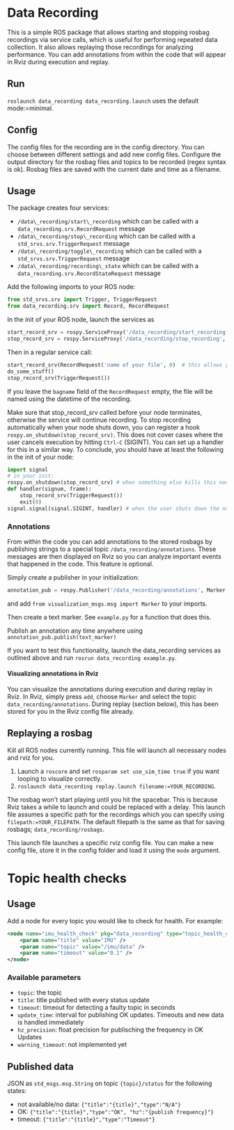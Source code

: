 # Data Recording
This is a simple ROS package that allows starting and stopping rosbag recordings via service calls, 
which is useful for performing repeated data collection. It also allows replaying those recordings for
analyzing performance. You can add annotations from within the code that will appear in Rviz during execution and replay.

## Run
`roslaunch data_recording data_recording.launch` uses the default mode:=minimal.

## Config
The config files for the recording are in the config directory. You can choose between different settings and add new config files.
Configure the output directory for the rosbag files and topics to be recorded (regex syntax is ok).
Rosbag files are saved with the current date and time as a filename.

## Usage

The package creates four services:
* `/data\_recording/start\_recording` which can be called with a `data_recording.srv.RecordRequest` message
* `/data\_recording/stop\_recording` which can be called with a `std_srvs.srv.TriggerRequest` message
* `/data\_recording/toggle\_recording` which can be called with a `std_srvs.srv.TriggerRequest` message
* `/data\_recording/recording\_state` which can be called with a `data_recording.srv.RecordStateRequest` message

Add the following imports to your ROS node:

```python
from std_srvs.srv import Trigger, TriggerRequest
from data_recording.srv import Record, RecordRequest
```

In the init of your ROS node, launch the services as
```python
start_record_srv = rospy.ServiceProxy('/data_recording/start_recording', Record)
stop_record_srv = rospy.ServiceProxy('/data_recording/stop_recording', Trigger)
```

Then in a regular service call:

```python
start_record_srv(RecordRequest('name of your file', 0)  # this allows you to modify name based on e.g. the run, set timeout to 0 -> infinite
do_some_stuff()
stop_record_srv(TriggerRequest())
```

If you leave the `bagname` field of the `RecordRequest` empty, the file will be named using 
the datetime of the recording.

Make sure that stop_record_srv called before your node terminates, otherwise the service will continue recording. 
To stop recording automatically when your node shuts down, you can register a hook `rospy.on_shutdown(stop_record_srv)`. 
This does not cover cases where the user cancels execution by hitting `Ctrl-C` (SIGINT). 
You can set up a handler for this in a similar way. To conclude, you should have at least the following
in the init of your node:

```python
import signal
# in your init:
rospy.on_shutdown(stop_record_srv) # when something else kills this node
def handler(signum, frame):
    stop_record_srv(TriggerRequest())
    exit(0)
signal.signal(signal.SIGINT, handler) # when the user shuts down the node
```

### Annotations

From within the code you can add annotations to the stored rosbags by publishing 
strings to a special topic `/data_recording/annotations`. These messages are then displayed on Rviz
so you can analyze important events that happened in the code. This feature is optional.

Simply create a publisher in your initialization: 
```python
annotation_pub = rospy.Publisher('/data_recording/annotations', Marker, queue_size=10)
```
and add `from visualization_msgs.msg import Marker` to your imports.

Then create a text marker. See `example.py` for a function that does this.

Publish an annotation any time anywhere using `annotation_pub.publish(text_marker)`

If you want to test this functionality, launch the data_recording services as outlined above and
run `rosrun data_recording example.py`.

#### Visualizing annotations in Rviz

You can visualize the annotations during execution and during replay in Rviz. In Rviz, simply press `add`, choose `Marker` and select the topic `data_recording/annotations`. During replay (section below), this has been stored for you in the Rviz config file already.

## Replaying a rosbag

Kill all ROS nodes currently running. This file will launch all necessary nodes and rviz for you.

1. Launch a `roscore` and set `rosparam set use_sim_time true` if you want looping to visualize correctly.
2. `roslaunch data_recording replay.launch filename:=YOUR_RECORDING`.

The rosbag won't start playing until you hit the spacebar. This is because Rviz takes a while to launch and could be replaced with a delay.
This launch file assumes a specific path for the recordings which you can
specify using `filepath:=YOUR_FILEPATH`. The default filepath is the same as that for saving rosbags;
`data_recording/rosbags`.

This launch file launches a specific rviz config file. You can make a new config file, store it in the config folder and load it using the `mode` argument.


# Topic health checks
## Usage
Add a node for every topic you would like to check for health. For example:
```xml
<node name="imu_health_check" pkg="data_recording" type="topic_health_check.py" output="screen">
    <param name="title" value="IMU" />
    <param name="topic" value="/imu/data" />
    <param name="timeout" value="0.1" />
</node>
```
### Available parameters
- ```topic```: the topic
- ```title```: title published with every status update
- ```timeout```: timeout for detecting a faulty topic in seconds
- ```update_time```: interval for publishing OK updates. Timeouts and new data is handled immediately 
- ```hz_precision```: float precision for publisching the frequency in OK Updates
- ```warning_timeout```: not implemented yet

## Published data
JSON as ```std_msgs.msg.String``` on topic ```{topic}/status``` for the following states:
- not available/no data: ```{"title":"{title}","type":"N/A"}```
- OK: ```{"title":"{title}","type":"OK", "hz":"{publish frequency}"}```
- timeout: ```{"title":"{title}","type":"Timeout"}```